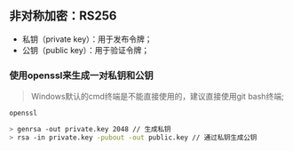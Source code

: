 ## 非对称加密：RS256
- 私钥（private key）：用于发布令牌；
- 公钥（public key）：用于验证令牌；

### 使用openssl来生成一对私钥和公钥
> Windows默认的cmd终端是不能直接使用的，建议直接使用git bash终端;

```bash
openssl

> genrsa -out private.key 2048 // 生成私钥
> rsa -in private.key -pubout -out public.key // 通过私钥生成公钥
```
